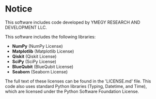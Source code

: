 Notice
======

This software includes code developed by YMEGY RESEARCH AND DEVELOPMENT LLC.

This software includes the following libraries:

- **NumPy** (NumPy License)
- **Matplotlib** (Matplotlib License)
- **Qiskit** (Qiskit License)
- **SciPy** (SciPy License)
- **BlueQubit** (BlueQubit License)
- **Seaborn** (Seaborn License)

The full text of these licenses can be found in the 'LICENSE.md' file.
This code also uses standard Python libraries (Typing, Datetime, and Time), which are licensed under the Python Software Foundation License.
